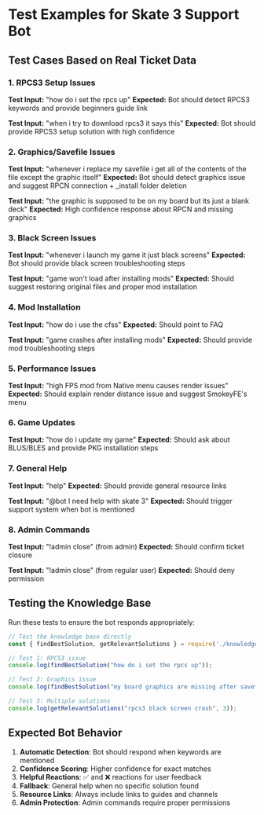 # Test Examples for Skate 3 Support Bot

## Test Cases Based on Real Ticket Data

### 1. RPCS3 Setup Issues
**Test Input:** "how do i set the rpcs up"
**Expected:** Bot should detect RPCS3 keywords and provide beginners guide link

**Test Input:** "when i try to download rpcs3 it says this"
**Expected:** Bot should provide RPCS3 setup solution with high confidence

### 2. Graphics/Savefile Issues
**Test Input:** "whenever i replace my savefile i get all of the contents of the file except the graphic itself"
**Expected:** Bot should detect graphics issue and suggest RPCN connection + _install folder deletion

**Test Input:** "the graphic is supposed to be on my board but its just a blank deck"
**Expected:** High confidence response about RPCN and missing graphics

### 3. Black Screen Issues
**Test Input:** "whenever i launch my game it just black screens"
**Expected:** Bot should provide black screen troubleshooting steps

**Test Input:** "game won't load after installing mods"
**Expected:** Should suggest restoring original files and proper mod installation

### 4. Mod Installation
**Test Input:** "how do i use the cfss"
**Expected:** Should point to FAQ

**Test Input:** "game crashes after installing mods"
**Expected:** Should provide mod troubleshooting steps

### 5. Performance Issues
**Test Input:** "high FPS mod from Native menu causes render issues"
**Expected:** Should explain render distance issue and suggest SmokeyFE's menu

### 6. Game Updates
**Test Input:** "how do i update my game"
**Expected:** Should ask about BLUS/BLES and provide PKG installation steps

### 7. General Help
**Test Input:** "help"
**Expected:** Should provide general resource links

**Test Input:** "@bot I need help with skate 3"
**Expected:** Should trigger support system when bot is mentioned

### 8. Admin Commands
**Test Input:** "!admin close" (from admin)
**Expected:** Should confirm ticket closure

**Test Input:** "!admin close" (from regular user)
**Expected:** Should deny permission

## Testing the Knowledge Base

Run these tests to ensure the bot responds appropriately:

```javascript
// Test the knowledge base directly
const { findBestSolution, getRelevantSolutions } = require('./knowledge-base.js');

// Test 1: RPCS3 issue
console.log(findBestSolution("how do i set the rpcs up"));

// Test 2: Graphics issue
console.log(findBestSolution("my board graphics are missing after savefile"));

// Test 3: Multiple solutions
console.log(getRelevantSolutions("rpcs3 black screen crash", 3));
```

## Expected Bot Behavior

1. **Automatic Detection**: Bot should respond when keywords are mentioned
2. **Confidence Scoring**: Higher confidence for exact matches
3. **Helpful Reactions**: ✅ and ❌ reactions for user feedback
4. **Fallback**: General help when no specific solution found
5. **Resource Links**: Always include links to guides and channels
6. **Admin Protection**: Admin commands require proper permissions
